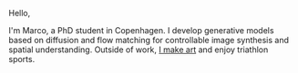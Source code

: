 Hello, 

I'm Marco, a PhD student in Copenhagen. I develop generative models based on diffusion and flow matching for controllable image synthesis and spatial understanding.
Outside of work, [I make art](https://marcoschouten.portfoliobox.net/) and enjoy triathlon sports.
